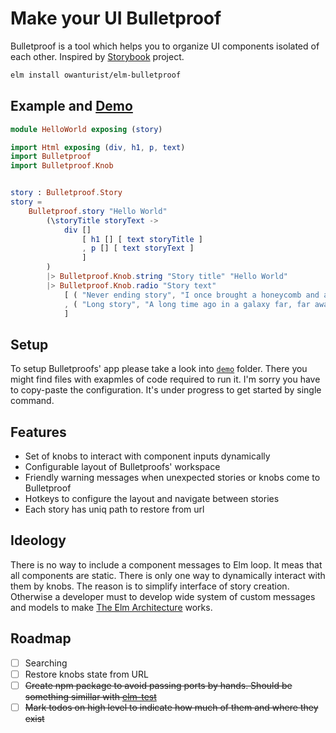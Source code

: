 # Make your UI Bulletproof

Bulletproof is a tool which helps you to organize UI components isolated of each other.
Inspired by [Storybook](https://storybook.js.org) project.

```bash
elm install owanturist/elm-bulletproof
```


## Example and [Demo](http://bulletproof-demo.surge.sh)

```elm
module HelloWorld exposing (story)

import Html exposing (div, h1, p, text)
import Bulletproof
import Bulletproof.Knob


story : Bulletproof.Story
story =
    Bulletproof.story "Hello World"
        (\storyTitle storyText ->
            div []
                [ h1 [] [ text storyTitle ]
                , p [] [ text storyText ]
                ]
        )
        |> Bulletproof.Knob.string "Story title" "Hello World"
        |> Bulletproof.Knob.radio "Story text"
            [ ( "Never ending story", "I once brought a honeycomb and a jackass into a brothel..." )
            , ( "Long story", "A long time ago in a galaxy far, far away..." )
            ]

```

## Setup

To setup Bulletproofs' app please take a look into [`demo`](https://github.com/owanturist/elm-bulletproof/tree/master/demo) folder.
There you might find files with exapmles of code required to run it.
I'm sorry you have to copy-paste the configuration.
It's under progress to get started by single command.


## Features

- Set of knobs to interact with component inputs dynamically
- Configurable layout of Bulletproofs' workspace
- Friendly warning messages when unexpected stories or knobs come to Bulletproof
- Hotkeys to configure the layout and navigate between stories
- Each story has uniq path to restore from url


## Ideology

There is no way to include a component messages to Elm loop. It meas that all components are static.
There is only one way to dynamically interact with them by knobs.
The reason is to simplify interface of story creation.
Otherwise a developer must to develop wide system of custom messages and models to make
[The Elm Architecture](https://guide.elm-lang.org/architecture) works.


## Roadmap

- [ ] Searching
- [ ] Restore knobs state from URL
- [ ] ~~Create npm package to avoid passing ports by hands. Should be something simillar with 
[elm-test](https://package.elm-lang.org/packages/elm-explorations/test/latest)~~
- [ ] ~~Mark todos on high level to indicate how much of them and where they exist~~
